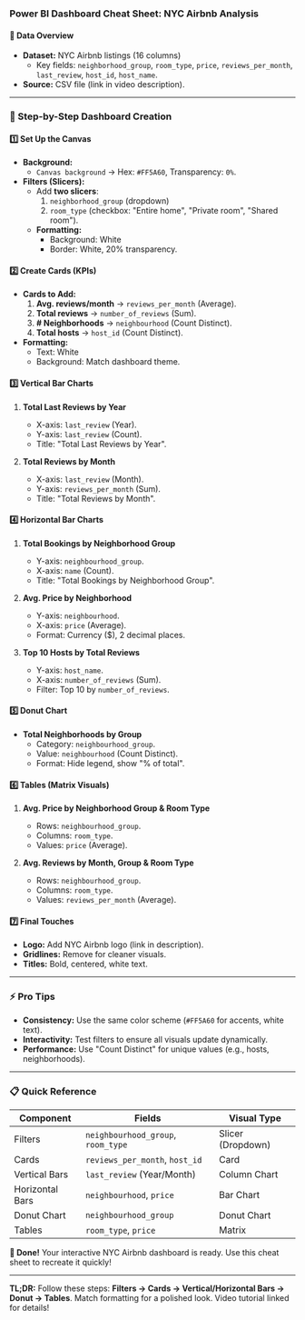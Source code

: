 ### **Power BI Dashboard Cheat Sheet: NYC Airbnb Analysis**  

#### **📌 Data Overview**  
- **Dataset:** NYC Airbnb listings (16 columns)  
  - Key fields: `neighborhood_group`, `room_type`, `price`, `reviews_per_month`, `last_review`, `host_id`, `host_name`.  
- **Source:** CSV file (link in video description).  

---

### **🚀 Step-by-Step Dashboard Creation**  

#### **1️⃣ Set Up the Canvas**  
- **Background:**  
  - `Canvas background` → Hex: `#FF5A60`, Transparency: `0%`.  
- **Filters (Slicers):**  
  - Add **two slicers**:  
    1. `neighborhood_group` (dropdown)  
    2. `room_type` (checkbox: "Entire home", "Private room", "Shared room").  
  - **Formatting:**  
    - Background: White  
    - Border: White, 20% transparency.  

#### **2️⃣ Create Cards (KPIs)**  
- **Cards to Add:**  
  1. **Avg. reviews/month** → `reviews_per_month` (Average).  
  2. **Total reviews** → `number_of_reviews` (Sum).  
  3. **# Neighborhoods** → `neighbourhood` (Count Distinct).  
  4. **Total hosts** → `host_id` (Count Distinct).  
- **Formatting:**  
  - Text: White  
  - Background: Match dashboard theme.  

#### **3️⃣ Vertical Bar Charts**  
1. **Total Last Reviews by Year**  
   - X-axis: `last_review` (Year).  
   - Y-axis: `last_review` (Count).  
   - Title: "Total Last Reviews by Year".  

2. **Total Reviews by Month**  
   - X-axis: `last_review` (Month).  
   - Y-axis: `reviews_per_month` (Sum).  
   - Title: "Total Reviews by Month".  

#### **4️⃣ Horizontal Bar Charts**  
1. **Total Bookings by Neighborhood Group**  
   - Y-axis: `neighbourhood_group`.  
   - X-axis: `name` (Count).  
   - Title: "Total Bookings by Neighborhood Group".  

2. **Avg. Price by Neighborhood**  
   - Y-axis: `neighbourhood`.  
   - X-axis: `price` (Average).  
   - Format: Currency ($), 2 decimal places.  

3. **Top 10 Hosts by Total Reviews**  
   - Y-axis: `host_name`.  
   - X-axis: `number_of_reviews` (Sum).  
   - Filter: Top 10 by `number_of_reviews`.  


#### **5️⃣ Donut Chart**  
- **Total Neighborhoods by Group**  
  - Category: `neighbourhood_group`.  
  - Value: `neighbourhood` (Count Distinct).  
  - Format: Hide legend, show "% of total".  

#### **6️⃣ Tables (Matrix Visuals)**  
1. **Avg. Price by Neighborhood Group & Room Type**  
   - Rows: `neighbourhood_group`.  
   - Columns: `room_type`.  
   - Values: `price` (Average).  

2. **Avg. Reviews by Month, Group & Room Type**  
   - Rows: `neighbourhood_group`.  
   - Columns: `room_type`.  
   - Values: `reviews_per_month` (Average).  

#### **7️⃣ Final Touches**  
- **Logo:** Add NYC Airbnb logo (link in description).  
- **Gridlines:** Remove for cleaner visuals.  
- **Titles:** Bold, centered, white text.  

---

### **⚡ Pro Tips**  
- **Consistency:** Use the same color scheme (`#FF5A60` for accents, white text).  
- **Interactivity:** Test filters to ensure all visuals update dynamically.  
- **Performance:** Use "Count Distinct" for unique values (e.g., hosts, neighborhoods).  

---

### **📋 Quick Reference**  
| **Component**       | **Fields**                          | **Visual Type**       |  
|----------------------|-------------------------------------|-----------------------|  
| Filters              | `neighbourhood_group`, `room_type` | Slicer (Dropdown)     |  
| Cards                | `reviews_per_month`, `host_id`      | Card                  |  
| Vertical Bars        | `last_review` (Year/Month)          | Column Chart          |  
| Horizontal Bars      | `neighbourhood`, `price`            | Bar Chart             |  
| Donut Chart          | `neighbourhood_group`              | Donut Chart           |  
| Tables               | `room_type`, `price`                | Matrix                |  

**🎯 Done!** Your interactive NYC Airbnb dashboard is ready. Use this cheat sheet to recreate it quickly!  

---  
**TL;DR:** Follow these steps: **Filters → Cards → Vertical/Horizontal Bars → Donut → Tables**. Match formatting for a polished look. Video tutorial linked for details!
